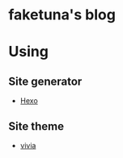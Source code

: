 # faketuna's blog

# Using

## Site generator

* [Hexo](https://github.com/hexojs/hexo)

## Site theme

* [vivia](https://github.com/saicaca/hexo-theme-vivia)
